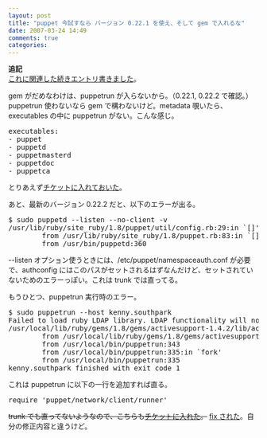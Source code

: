 ```yaml
---
layout: post
title: "puppet 今試すなら バージョン 0.22.1 を使え、そして gem で入れるな"
date: 2007-03-24 14:49
comments: true
categories: 
---
```

<p>
<strong>追記</strong><br />
<a class="ext-link" href="http://mizzy.org/linux/puppet08.html"><span class="icon"></span>これに関連した続きエントリ書きました</a>。
</p>
<p>
gem がだめなわけは、puppetrun が入らないから。（0.22.1, 0.22.2 で確認。）puppetrun 使わないなら gem で構わないけど。metadata 覗いたら、executables の中に puppetrun がない。こんな感じ。
</p>
<pre class="wiki">
executables:
- puppet
- puppetd
- puppetmasterd
- puppetdoc
- puppetca  
</pre>
<p>
とりあえず<a class="ext-link" href="http://reductivelabs.com/trac/puppet/ticket/561"><span class="icon"></span>チケットに入れておいた</a>。
</p>
<p>
あと、最新のバージョン 0.22.2 だと、以下のエラーが出る。
</p>
<pre class="wiki">
$ sudo puppetd --listen --no-client -v
/usr/lib/ruby/site_ruby/1.8/puppet/util/config.rb:29:in `[]': Undefined configuration parameter 'authconfig' (ArgumentError)
        from /usr/lib/ruby/site_ruby/1.8/puppet.rb:83:in `[]'
        from /usr/bin/puppetd:360
</pre>
<p>
--listen オプション使うときには、/etc/puppet/namespaceauth.conf が必要で、authconfig にはこのパスがセットされるはずなんだけど、セットされていないためのエラーっぽい。これは trunk では直ってる。
</p>
<p>
もうひとつ、puppetrun 実行時のエラー。
</p>
<pre class="wiki">
$ sudo puppetrun --host kenny.southpark
Failed to load ruby LDAP library. LDAP functionality will not be available
/usr/local/lib/ruby/gems/1.8/gems/activesupport-1.4.2/lib/active_support/core_ext/module/introspection.rb:5:in `parent': private method `split' called for :Client:Symbol (NoMethodError)
        from /usr/local/lib/ruby/gems/1.8/gems/activesupport-1.4.2/lib/active_support/dependencies.rb:463:in `const_missing'
        from /usr/local/bin/puppetrun:343
        from /usr/local/bin/puppetrun:335:in `fork'
        from /usr/local/bin/puppetrun:335
kenny.southpark finished with exit code 1 
</pre>
<p>
これは puppetrun に以下の一行を追加すれば直る。
</p>
<pre class="wiki">
require 'puppet/network/client/runner'
</pre>
<p>
<del>trunk でも直ってないようなので、こちらも<a class="ext-link" href="http://reductivelabs.com/trac/puppet/ticket/562"><span class="icon"></span>チケットに入れた</a>。</del> <a class="ext-link" href="http://reductivelabs.com/trac/puppet/changeset/2352"><span class="icon"></span>fix された</a>。自分の修正内容と違うけど。
</p>
